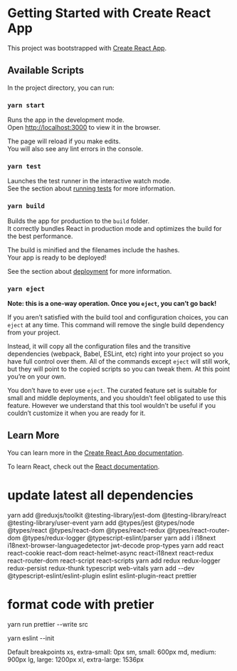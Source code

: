 # Getting Started with Create React App

This project was bootstrapped with [Create React App](https://github.com/facebook/create-react-app).

## Available Scripts

In the project directory, you can run:

### `yarn start`

Runs the app in the development mode.\
Open [http://localhost:3000](http://localhost:3000) to view it in the browser.

The page will reload if you make edits.\
You will also see any lint errors in the console.

### `yarn test`

Launches the test runner in the interactive watch mode.\
See the section about [running tests](https://facebook.github.io/create-react-app/docs/running-tests) for more information.

### `yarn build`

Builds the app for production to the `build` folder.\
It correctly bundles React in production mode and optimizes the build for the best performance.

The build is minified and the filenames include the hashes.\
Your app is ready to be deployed!

See the section about [deployment](https://facebook.github.io/create-react-app/docs/deployment) for more information.

### `yarn eject`

**Note: this is a one-way operation. Once you `eject`, you can’t go back!**

If you aren’t satisfied with the build tool and configuration choices, you can `eject` at any time. This command will remove the single build dependency from your project.

Instead, it will copy all the configuration files and the transitive dependencies (webpack, Babel, ESLint, etc) right into your project so you have full control over them. All of the commands except `eject` will still work, but they will point to the copied scripts so you can tweak them. At this point you’re on your own.

You don’t have to ever use `eject`. The curated feature set is suitable for small and middle deployments, and you shouldn’t feel obligated to use this feature. However we understand that this tool wouldn’t be useful if you couldn’t customize it when you are ready for it.

## Learn More

You can learn more in the [Create React App documentation](https://facebook.github.io/create-react-app/docs/getting-started).

To learn React, check out the [React documentation](https://reactjs.org/).


# update latest all dependencies

yarn add @reduxjs/toolkit @testing-library/jest-dom @testing-library/react @testing-library/user-event
yarn add @types/jest @types/node @types/react @types/react-dom @types/react-redux @types/react-router-dom @types/redux-logger @typescript-eslint/parser
yarn add i i18next i18next-browser-languagedetector jwt-decode prop-types
yarn add react react-cookie react-dom react-helmet-async react-i18next react-redux react-router-dom react-script react-scripts
yarn add redux redux-logger redux-persist redux-thunk typescript web-vitals
yarn add --dev @typescript-eslint/eslint-plugin eslint eslint-plugin-react prettier

# format code with pretier
yarn run prettier --write src

yarn eslint --init

Default breakpoints
xs, extra-small: 0px
sm, small: 600px
md, medium: 900px
lg, large: 1200px
xl, extra-large: 1536px
